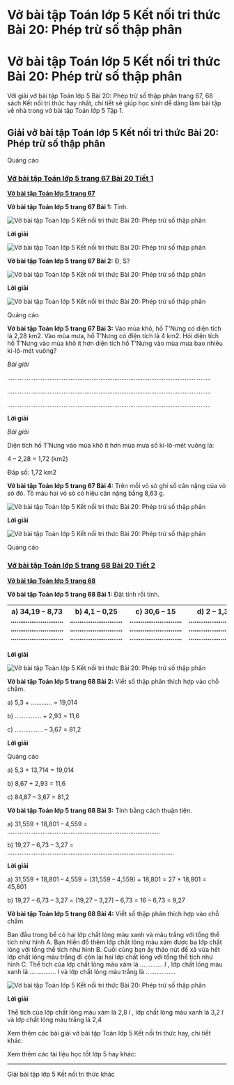 # Vở bài tập Toán lớp 5 Kết nối tri thức Bài 20: Phép trừ số thập phân

# Vở bài tập Toán lớp 5 Kết nối tri thức Bài 20: Phép trừ số thập phân

Với giải vở bài tập Toán lớp 5 Bài 20: Phép trừ số thập phân trang 67, 68 sách Kết nối tri thức hay nhất, chi tiết sẽ giúp học sinh dễ dàng làm bài tập về nhà trong vở bài tập Toán lớp 5 Tập 1.

## Giải vở bài tập Toán lớp 5 Kết nối tri thức Bài 20: Phép trừ số thập phân

Quảng cáo

### [**Vở bài tập Toán lớp 5 trang 67 Bài 20 Tiết 1**](https://vietjack.com/vbt-toan-5-kn/bai-20-tiet-1-trang-67-tap-1.jsp)

[**Vở bài tập Toán lớp 5 trang 67**](https://vietjack.com/vbt-toan-5-kn/vbt-toan-lop-5-trang-67-tap-1.jsp)

**Vở bài tập Toán lớp 5 trang 67 Bài 1:** Tính.

![Vở bài tập Toán lớp 5 Kết nối tri thức Bài 20: Phép trừ số thập phân](https://vietjack.com/vbt-toan-5-kn/images/bai-20-phep-tru-so-thap-phan.PNG)

**Lời giải**

![Vở bài tập Toán lớp 5 Kết nối tri thức Bài 20: Phép trừ số thập phân](https://vietjack.com/vbt-toan-5-kn/images/bai-20-phep-tru-so-thap-phan-a.PNG)

**Vở bài tập Toán lớp 5 trang 67 Bài 2:** Đ, S?

![Vở bài tập Toán lớp 5 Kết nối tri thức Bài 20: Phép trừ số thập phân](https://vietjack.com/vbt-toan-5-kn/images/bai-20-phep-tru-so-thap-phan-1.PNG)

**Lời giải**

![Vở bài tập Toán lớp 5 Kết nối tri thức Bài 20: Phép trừ số thập phân](https://vietjack.com/vbt-toan-5-kn/images/bai-20-phep-tru-so-thap-phan-1a.PNG)

Quảng cáo

**Vở bài tập Toán lớp 5 trang 67 Bài 3:** Vào mùa khô, hồ T’Nưng có diện tích là 2,28 km2. Vào mùa mưa, hồ T’Nưng có điện tích là 4 km2. Hỏi diện tích hồ T’Nưng vào mùa khô ít hơn diện tích hồ T’Nưng vào mùa mưa bao nhiêu ki-lô-mét vuông?

_Bài giải_

....................................................................................................................

....................................................................................................................

....................................................................................................................

**Lời giải**

_Bài giải_

Diện tích hồ T’Nưng vào mùa khô ít hơn mùa mưa số ki-lô-mét vuông là:

4 – 2,28 = 1,72 (km2)

Đáp số: 1,72 km2

**Vở bài tập Toán lớp 5 trang 67 Bài 4:** Trên mỗi vỏ sò ghi số cân nặng của vỏ sò đó. Tô màu hai vỏ sò có hiệu cân nặng bằng 8,63 g.

![Vở bài tập Toán lớp 5 Kết nối tri thức Bài 20: Phép trừ số thập phân](https://vietjack.com/vbt-toan-5-kn/images/bai-20-phep-tru-so-thap-phan-1b.PNG)

**Lời giải**

![Vở bài tập Toán lớp 5 Kết nối tri thức Bài 20: Phép trừ số thập phân](https://vietjack.com/vbt-toan-5-kn/images/bai-20-phep-tru-so-thap-phan-1c.PNG)

Quảng cáo

### [**Vở bài tập Toán lớp 5 trang 68 Bài 20 Tiết 2**](https://vietjack.com/vbt-toan-5-kn/bai-20-tiet-2-trang-68-tap-1.jsp)

[**Vở bài tập Toán lớp 5 trang 68**](https://vietjack.com/vbt-toan-5-kn/vbt-toan-lop-5-trang-68-tap-1.jsp)

**Vở bài tập Toán lớp 5 trang 68 Bài 1:** Đặt tính rồi tính.

a) 34,19 – 8,73 ............................ ............................ ............................ |  b) 4,1 – 0,25 ............................ ............................ ............................ |  c) 30,6 – 15 ............................ ............................ ............................ |  d) 2 – 1,34 ............................ ............................ ............................  
---|---|---|---  
  
**Lời giải**

![Vở bài tập Toán lớp 5 Kết nối tri thức Bài 20: Phép trừ số thập phân](https://vietjack.com/vbt-toan-5-kn/images/bai-20-phep-tru-so-thap-phan-cd.PNG)

**Vở bài tập Toán lớp 5 trang 68 Bài 2:** Viết số thập phân thích hợp vào chỗ chấm.

a) 5,3 + ............ = 19,014

b) ............... + 2,93 = 11,6

c) ................ – 3,67 = 81,2

**Lời giải**

Quảng cáo

a) 5,3 + 13,714 = 19,014

b) 8,67 \+ 2,93 = 11,6

c) 84,87 – 3,67 = 81,2

**Vở bài tập Toán lớp 5 trang 68 Bài 3:** Tính bằng cách thuận tiện.

a) 31,559 + 18,801 – 4,559 = .......................................................................................

b) 19,27 – 6,73 – 3,27 = ...............................................................................................

**Lời giải**

a) 31,559 + 18,801 – 4,559 = (31,559 – 4,559) + 18,801 = 27 + 18,801 = 45,801

b) 19,27 – 6,73 – 3,27 = (19,27 – 3,27) – 6,73 = 16 – 6,73 = 9,27

**Vở bài tập Toán lớp 5 trang 68 Bài 4:** Viết số thập phân thích hợp vào chỗ chấm

Ban đầu trong bể có hai lớp chất lỏng màu xanh và màu trắng với tổng thể tích như hình A. Bạn Hiền đổ thêm lớp chất lỏng màu xám được ba lớp chất lỏng với tổng thể tích như hình B. Cuối cùng bạn ấy tháo nút để xả vừa hết lớp chất lỏng màu trắng đi còn lại hai lớp chất lỏng với tổng thể tích như hình C. Thể tích của lớp chất lỏng màu xám là ............. _l_ , lớp chất lỏng màu xanh là ............... _l_ và lớp chất lỏng màu trắng là .................

![Vở bài tập Toán lớp 5 Kết nối tri thức Bài 20: Phép trừ số thập phân](https://vietjack.com/vbt-toan-5-kn/images/bai-20-phep-tru-so-thap-phan-2.PNG)

**Lời giải**

Thể tích của lớp chất lỏng màu xám là 2,8 _l_ , lớp chất lỏng màu xanh là 3,2 _l_ và lớp chất lỏng màu trắng là 2,4

Xem thêm các bài giải vở bài tập Toán lớp 5 Kết nối tri thức hay, chi tiết khác:

Xem thêm các tài liệu học tốt lớp 5 hay khác:

* * *

Giải bài tập lớp 5 Kết nối tri thức khác
